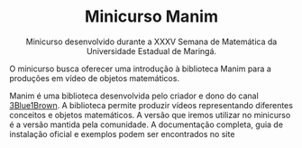 <h1 align="center"> Minicurso Manim </h1>

<p align="center"> Minicurso desenvolvido durante a XXXV Semana de Matemática
da Universidade Estadual de Maringá.</p> 

<p>O minicurso busca oferecer uma introdução à biblioteca Manim para a produções em vídeo de objetos matemáticos.</p>

<p>Manim é uma biblioteca desenvolvida pelo criador e dono do canal <a href="https://www.youtube.com/@3blue1brown">3Blue1Brown</a>.
A biblioteca permite produzir vídeos representando diferentes conceitos e objetos matemáticos. A versão que iremos utilizar no minicurso
é a versão mantida pela comunidade. A documentação completa, guia de instalação oficial e 
exemplos podem ser encontrados no site <a href="https://docs.manim.community/en/stable/index.html"></a>

</p>
